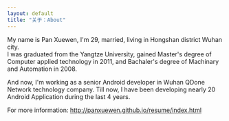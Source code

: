 ```yaml
---
layout: default
title: "关于：About"
---
```

My name is Pan Xuewen, I'm 29, married, living in Hongshan district Wuhan city.  
I was graduated from the Yangtze University, gained Master's degree of Computer applied technology in 2011, and Bachaler's degree of Machinary and Automation in 2008. 

And now, I'm working as a senior Android developer in Wuhan QDone Network technology company. Till now, I have been developing nearly 20 Android Application during the last 4 years. 

For more information: <http://panxuewen.github.io/resume/index.html>
